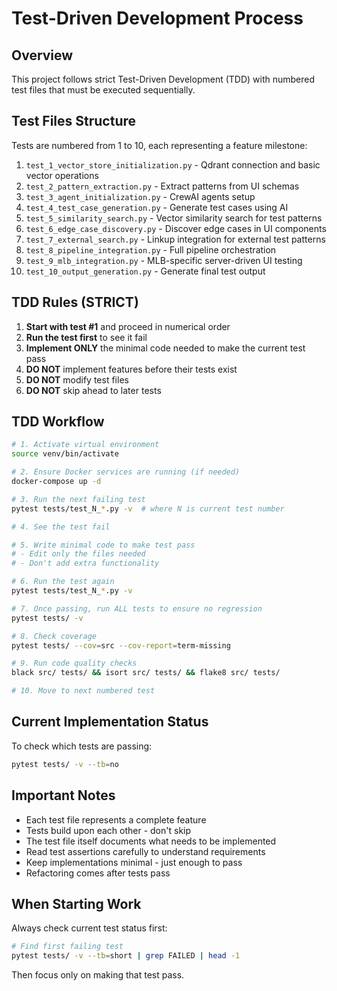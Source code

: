 # Test-Driven Development Process

## Overview
This project follows strict Test-Driven Development (TDD) with numbered test files that must be executed sequentially.

## Test Files Structure
Tests are numbered from 1 to 10, each representing a feature milestone:

1. `test_1_vector_store_initialization.py` - Qdrant connection and basic vector operations
2. `test_2_pattern_extraction.py` - Extract patterns from UI schemas  
3. `test_3_agent_initialization.py` - CrewAI agents setup
4. `test_4_test_case_generation.py` - Generate test cases using AI
5. `test_5_similarity_search.py` - Vector similarity search for test patterns
6. `test_6_edge_case_discovery.py` - Discover edge cases in UI components
7. `test_7_external_search.py` - Linkup integration for external test patterns
8. `test_8_pipeline_integration.py` - Full pipeline orchestration
9. `test_9_mlb_integration.py` - MLB-specific server-driven UI testing
10. `test_10_output_generation.py` - Generate final test output

## TDD Rules (STRICT)
1. **Start with test #1** and proceed in numerical order
2. **Run the test first** to see it fail
3. **Implement ONLY** the minimal code needed to make the current test pass
4. **DO NOT** implement features before their tests exist
5. **DO NOT** modify test files
6. **DO NOT** skip ahead to later tests

## TDD Workflow
```bash
# 1. Activate virtual environment
source venv/bin/activate

# 2. Ensure Docker services are running (if needed)
docker-compose up -d

# 3. Run the next failing test
pytest tests/test_N_*.py -v  # where N is current test number

# 4. See the test fail

# 5. Write minimal code to make test pass
# - Edit only the files needed
# - Don't add extra functionality

# 6. Run the test again
pytest tests/test_N_*.py -v

# 7. Once passing, run ALL tests to ensure no regression
pytest tests/ -v

# 8. Check coverage
pytest tests/ --cov=src --cov-report=term-missing

# 9. Run code quality checks
black src/ tests/ && isort src/ tests/ && flake8 src/ tests/

# 10. Move to next numbered test
```

## Current Implementation Status
To check which tests are passing:
```bash
pytest tests/ -v --tb=no
```

## Important Notes
- Each test file represents a complete feature
- Tests build upon each other - don't skip
- The test file itself documents what needs to be implemented
- Read test assertions carefully to understand requirements
- Keep implementations minimal - just enough to pass
- Refactoring comes after tests pass

## When Starting Work
Always check current test status first:
```bash
# Find first failing test
pytest tests/ -v --tb=short | grep FAILED | head -1
```

Then focus only on making that test pass.